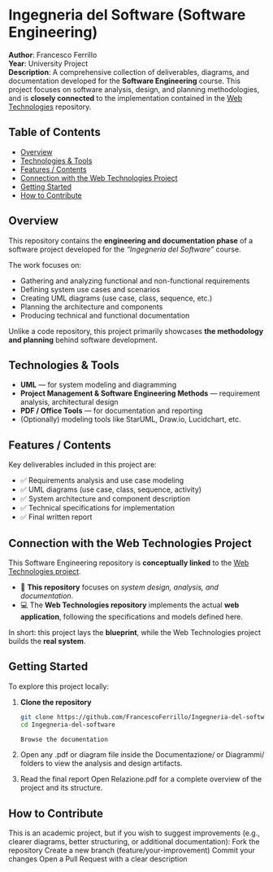 # Ingegneria del Software (Software Engineering)

**Author**: Francesco Ferrillo  
**Year**: University Project  
**Description**: A comprehensive collection of deliverables, diagrams, and documentation developed for the **Software Engineering** course. This project focuses on software analysis, design, and planning methodologies, and is **closely connected** to the implementation contained in the [Web Technologies](https://github.com/FrancescoFerrillo/Tecnologie-Web) repository.

## Table of Contents

- [Overview](#overview)  
- [Technologies & Tools](#technologies--tools)  
- [Features / Contents](#features--contents)  
- [Connection with the Web Technologies Project](#connection-with-the-web-technologies-project)  
- [Getting Started](#getting-started)  
- [How to Contribute](#how-to-contribute)   

## Overview

This repository contains the **engineering and documentation phase** of a software project developed for the *“Ingegneria del Software”* course.  

The work focuses on:
- Gathering and analyzing functional and non-functional requirements  
- Defining system use cases and scenarios  
- Creating UML diagrams (use case, class, sequence, etc.)  
- Planning the architecture and components  
- Producing technical and functional documentation

Unlike a code repository, this project primarily showcases **the methodology and planning** behind software development.

## Technologies & Tools

- **UML** — for system modeling and diagramming  
- **Project Management & Software Engineering Methods** — requirement analysis, architectural design  
- **PDF / Office Tools** — for documentation and reporting  
- (Optionally) modeling tools like StarUML, Draw.io, Lucidchart, etc.

## Features / Contents

Key deliverables included in this project are:

- ✅ Requirements analysis and use case modeling  
- ✅ UML diagrams (use case, class, sequence, activity)  
- ✅ System architecture and component description  
- ✅ Technical specifications for implementation  
- ✅ Final written report

## Connection with the Web Technologies Project

This Software Engineering repository is **conceptually linked** to the [Web Technologies project](https://github.com/FrancescoFerrillo/Tecnologie-Web).  

- 🧠 **This repository** focuses on *system design, analysis, and documentation*.  
- 💻 The **Web Technologies repository** implements the actual **web application**, following the specifications and models defined here.

In short: this project lays the **blueprint**, while the Web Technologies project builds the **real system**.

## Getting Started

To explore this project locally:

1. **Clone the repository**
   ```bash
   git clone https://github.com/FrancescoFerrillo/Ingegneria-del-software.git
   cd Ingegneria-del-software

   Browse the documentation
2. Open any .pdf or diagram file inside the Documentazione/ or Diagrammi/ folders to view the analysis and design artifacts.

3. Read the final report
Open Relazione.pdf for a complete overview of the project and its structure.

## How to Contribute

This is an academic project, but if you wish to suggest improvements (e.g., clearer diagrams, better structuring, or additional documentation):
Fork the repository
Create a new branch (feature/your-improvement)
Commit your changes
Open a Pull Request with a clear description
